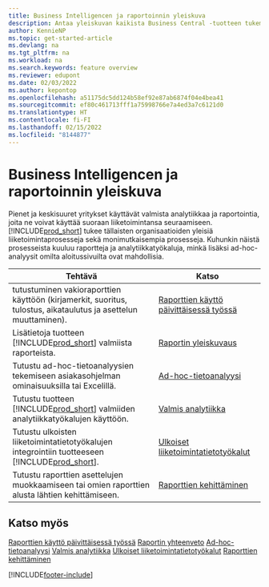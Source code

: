 ```yaml
---
title: Business Intelligencen ja raportoinnin yleiskuva
description: Antaa yleiskuvan kaikista Business Central -tuotteen tukemista Business Intelligence- ja raportointiominaisuuksista.
author: KennieNP
ms.topic: get-started-article
ms.devlang: na
ms.tgt_pltfrm: na
ms.workload: na
ms.search.keywords: feature overview
ms.reviewer: edupont
ms.date: 02/03/2022
ms.author: kepontop
ms.openlocfilehash: a51175dc5dd124b58ef92e87ab6874f04e4bea41
ms.sourcegitcommit: ef80c461713fff1a75998766e7a4ed3a7c6121d0
ms.translationtype: HT
ms.contentlocale: fi-FI
ms.lasthandoff: 02/15/2022
ms.locfileid: "8144877"
---
```

# <a name="business-intelligence-and-reporting-overview"></a>Business Intelligencen ja raportoinnin yleiskuva

Pienet ja keskisuuret yritykset käyttävät valmista analytiikkaa ja raportointia, joita ne voivat käyttää suoraan liiketoimintansa seuraamiseen. [!INCLUDE[prod_short](includes/prod_short.md)] tukee tällaisten organisaatioiden yleisiä liiketoimintaprosesseja sekä monimutkaisempia prosesseja. Kuhunkin näistä prosesseista kuuluu raportteja ja analytiikkatyökaluja, minkä lisäksi ad-hoc-analyysit omilta aloitussivuilta ovat mahdollisia.  

| Tehtävä | Katso |
| --- | --- |
| tutustuminen vakioraporttien käyttöön (kirjamerkit, suoritus, tulostus, aikataulutus ja asettelun muuttaminen). | [Raporttien käyttö päivittäisessä työssä](reports-use-reports.md) |
| Lisätietoja tuotteen [!INCLUDE[prod_short](includes/prod_short.md)] valmiista raporteista. |[Raportin yleiskuvaus](reports-available-reports.md)|
| Tutustu ad-hoc-tietoanalyysien tekemiseen asiakasohjelman ominaisuuksilla tai Excelillä. | [Ad-hoc-tietoanalyysi](reports-adhoc-analysis.md) |
| Tutustu tuotteen [!INCLUDE[prod_short](includes/prod_short.md)] valmiiden analytiikkatyökalujen käyttöön.| [Valmis analytiikka](reports-built-in-analytics.md) |
| Tutustu ulkoisten liiketoimintatietotyökalujen integrointiin tuotteeseen [!INCLUDE[prod_short](includes/prod_short.md)].| [Ulkoiset liiketoimintatietotyökalut](reports-external-analysis.md) |
|Tutustu raporttien asettelujen muokkaamiseen tai omien raporttien alusta lähtien kehittämiseen. |[Raporttien kehittäminen](reports-develop-reports.md)|

## <a name="see-also"></a>Katso myös

[Raporttien käyttö päivittäisessä työssä](reports-use-reports.md)
[Raportin yhteenveto](reports-available-reports.md)
[Ad-hoc-tietoanalyysi](reports-adhoc-analysis.md)
[Valmis analytiikka](reports-built-in-analytics.md)
[Ulkoiset liiketoimintatietotyökalut](reports-external-analysis.md)
[Raporttien kehittäminen](reports-develop-reports.md)


[!INCLUDE[footer-include](includes/footer-banner.md)]
